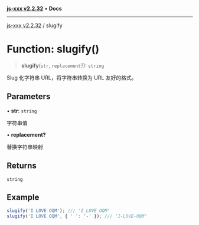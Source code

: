 [**js-xxx v2.2.32**](../README.md) • **Docs**

***

[js-xxx v2.2.32](../README.md) / slugify

# Function: slugify()

> **slugify**(`str`, `replacement`?): `string`

Slug 化字符串 URL，将字符串转换为 URL 友好的格式。

## Parameters

• **str**: `string`

字符串值

• **replacement?**

替换字符串映射

## Returns

`string`

## Example

```ts
slugify('I LOVE OQM'); /// 'I_LOVE_OQM'
slugify('I LOVE OQM', { ' ': '-' }); /// 'I-LOVE-OQM'
```

